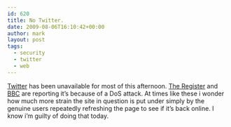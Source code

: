 ```yaml
---
id: 620
title: No Twitter.
date: 2009-08-06T16:10:42+00:00
author: mark
layout: post
tags:
  - security
  - twitter
  - web
---
```

[Twitter](http://twitter.com/) has been unavailable for most of this afternoon. [The Register](http://www.theregister.co.uk/2009/08/06/twitter_outage/) and [BBC](http://news.bbc.co.uk/1/hi/technology/8188201.stm) are reporting it&#8217;s because of a DoS attack. At times like these i wonder how much more strain the site in question is put under simply by the genuine users repeatedly refreshing the page to see if it&#8217;s back online. I know i&#8217;m guilty of doing that today.